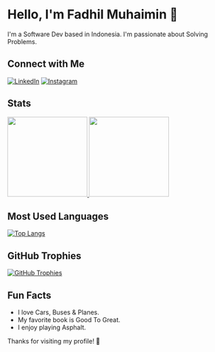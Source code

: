 # Hello, I'm Fadhil Muhaimin 👋

I'm a Software Dev based in Indonesia. I'm passionate about Solving Problems.

## Connect with Me

[![LinkedIn](https://img.shields.io/badge/LinkedIn-0077B5?style=for-the-badge&logo=linkedin&logoColor=white)](https://www.linkedin.com/in/fadhil-muhaimin88/)
[![Instagram](https://img.shields.io/badge/Instagram-E4405F?style=for-the-badge&logo=instagram&logoColor=white)](https://www.instagram.com/autodhil/)


<a><h2>Stats</h2></a>
<p align="left">
<a href="https://github.com/fadhilmuhaimin">
  <img height="180em" src="https://github-readme-stats-eight-theta.vercel.app/api?username=fadhilmuhaimin&show_icons=true&theme=algolia&include_all_commits=true&count_private=true"/>
  <img height="180em" src="https://github-readme-stats-eight-theta.vercel.app/api/top-langs/?username=fadhilmuhaimin&layout=compact&langs_count=8&theme=algolia"/>
</a>
</p>

## Most Used Languages

[![Top Langs](https://github-readme-stats.vercel.app/api/top-langs/?username=fadhilmuhaimin&layout=compact&theme=radical)](https://github.com/fadhilmuhaimin)

## GitHub Trophies

[![GitHub Trophies](https://github-profile-trophy.vercel.app/?username=fadhilmuhaimin&theme=radical)](https://github.com/fadhilmuhaimin)


## Fun Facts

- I love Cars, Buses & Planes.
- My favorite book is Good To Great.
- I enjoy playing Asphalt.

Thanks for visiting my profile! 🌟

